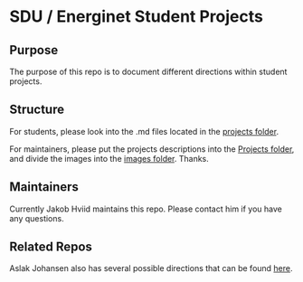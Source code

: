 # SDU / Energinet Student Projects

## Purpose

The purpose of this repo is to document different directions within student projects.

## Structure

For students, please look into the .md files located in the [projects folder](Projects).

For maintainers, please put the projects descriptions into the [Projects folder](Projects), and divide the images into the [images folder](Images). Thanks.

## Maintainers

Currently Jakob Hviid maintains this repo. Please contact him if you have any questions.

## Related Repos

Aslak Johansen also has several possible directions that can be found [here](https://github.com/aslakjohansen/student-projects).
